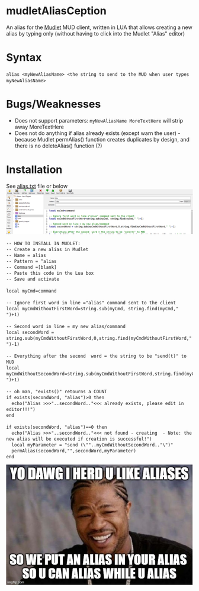 # mudletAliasCeption
An alias for the [Mudlet](https://www.mudlet.org/) MUD client, written in LUA that allows creating a new alias by typing only (without having to click into the Mudlet "Alias" editor)

# Syntax
`alias <myNewAliasName> <the string to send to the MUD when user types myNewAliasName>`
  
# Bugs/Weaknesses
* Does not support parameters: `myNewAliasName MoreTextHere` will strip away MoreTextHere
* Does not do anything if alias already exists (except warn the user) - because Mudlet permAlias() function creates duplicates by design, and there is no deleteAlias() function (?)

# Installation
See [alias.txt](/alias.txt) file or below
![Screenshot](/image.png)

```
-- HOW TO INSTALL IN MUDLET:
-- Create a new alias in Mudlet
-- Name = alias
-- Pattern = ^alias
-- Command =[blank]
-- Paste this code in the Lua box
-- Save and activate

local myCmd=command

-- Ignore first word in line ="alias" command sent to the client
local myCmdWithoutFirstWord=string.sub(myCmd, string.find(myCmd," ")+1)

-- Second word in line = my new alias/command
local secondWord = string.sub(myCmdWithoutFirstWord,0,string.find(myCmdWithoutFirstWord," ")-1)

-- Everything after the second  word = the string to be "send(t)" to MUD
local myCmdWithoutSecondWord=string.sub(myCmdWithoutFirstWord,string.find(myCmdWithoutFirstWord," ")+1)

-- oh man, "exists()" retourns a COUNT
if exists(secondWord, "alias")>0 then
  echo("Alias >>>"..secondWord.."<<< already exists, please edit in editor!!!")
end

if exists(secondWord, "alias")==0 then
  echo("Alias >>>"..secondWord.."<<< not found - creating  - Note: the new alias will be executed if creation is successful!")
  local myParameter = "send (\""..myCmdWithoutSecondWord.."\")"
  permAlias(secondWord,"",secondWord,myParameter)
end
```
![XZibit](/YoDawg.jpg)

